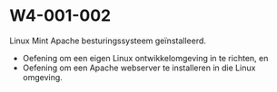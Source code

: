 # W4-001-002
Linux Mint Apache besturingssysteem geïnstalleerd.

- Oefening om een eigen Linux ontwikkelomgeving in te richten, en
- Oefening om een Apache webserver te installeren in die Linux omgeving.
